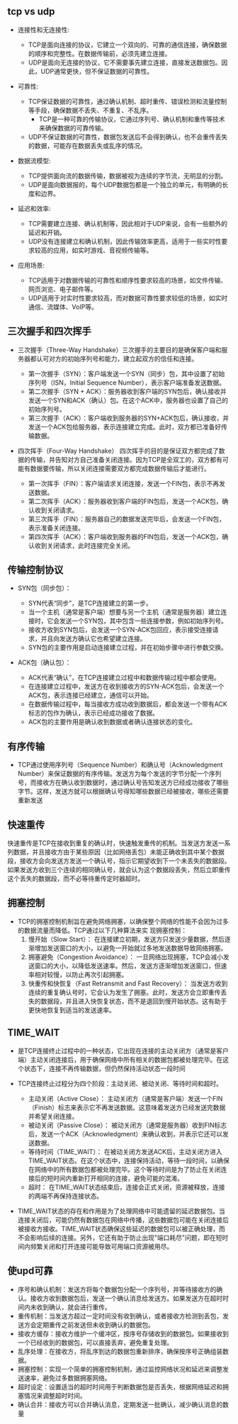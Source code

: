 ## tcp vs udp
+ 连接性和无连接性:
    + TCP是面向连接的协议，它建立一个双向的、可靠的通信连接，确保数据的顺序和完整性。在数据传输前，必须先建立连接。
    + UDP是面向无连接的协议，它不需要事先建立连接，直接发送数据包。因此，UDP通常更快，但不保证数据的可靠性。

+ 可靠性:
    + TCP保证数据的可靠性，通过确认机制、超时重传、错误检测和流量控制等手段，确保数据不丢失、不重复、不乱序。
        + TCP是一种可靠的传输协议，它通过序列号、确认机制和重传等技术来确保数据的可靠传输。
    + UDP不保证数据的可靠性，数据包发送后不会得到确认，也不会重传丢失的数据，可能存在数据丢失或乱序的情况。

+ 数据流模型:
    + TCP提供面向流的数据传输，数据被视为连续的字节流，无明显的分割。
    + UDP是面向数据报的，每个UDP数据包都是一个独立的单元，有明确的长度和边界。

+ 延迟和效率:
    + TCP需要建立连接、确认机制等，因此相对于UDP来说，会有一些额外的延迟和开销。
    + UDP没有连接建立和确认机制，因此传输效率更高，适用于一些实时性要求较高的应用，如实时游戏、音视频传输等。

+ 应用场景:
    + TCP适用于对数据传输的可靠性和顺序性要求较高的场景，如文件传输、网页浏览、电子邮件等。
    + UDP适用于对实时性要求较高，而对数据可靠性要求较低的场景，如实时通信、流媒体、VoIP等。

## 三次握手和四次挥手

+ 三次握手（Three-Way Handshake）三次握手的主要目的是确保客户端和服务器都认可对方的初始序列号和能力，建立起双方的信任和连接。
    + 第一次握手（SYN）：客户端发送一个SYN（同步）包，其中设置了初始序列号（ISN，Initial Sequence Number），表示客户端准备发送数据。
    + 第二次握手（SYN + ACK）：服务器收到客户端的SYN包后，确认接收并发送一个SYN和ACK（确认）包。在这个ACK中，服务器也设置了自己的初始序列号。
    + 第三次握手（ACK）：客户端收到服务器的SYN+ACK包后，确认接收，并发送一个ACK包给服务器，表示连接建立完成。此时，双方都已准备好传输数据。

+ 四次挥手（Four-Way Handshake） 四次挥手的目的是保证双方都完成了数据的传输，并告知对方自己准备关闭连接。因为TCP是全双工的，双方都有可能有数据要传输，所以关闭连接需要双方都完成数据传输后才能进行。
    + 第一次挥手（FIN）：客户端请求关闭连接，发送一个FIN包，表示不再发送数据。
    + 第二次挥手（ACK）：服务器收到客户端的FIN包后，发送一个ACK包，确认收到关闭请求。
    + 第三次挥手（FIN）：服务器自己的数据发送完毕后，会发送一个FIN包，表示准备关闭连接。
    + 第四次挥手（ACK）：客户端收到服务器的FIN包后，发送一个ACK包，确认收到关闭请求，此时连接完全关闭。

## 传输控制协议

+ SYN包（同步包）：
    + SYN代表“同步”，是TCP连接建立的第一步。
    + 当一个主机（通常是客户端）想要与另一个主机（通常是服务器）建立连接时，它会发送一个SYN包，其中包含一些连接参数，例如初始序列号。
    + 接收方收到SYN包后，会发送一个SYN-ACK包回应，表示接受连接请求，并且向发送方确认它也希望建立连接。
    + SYN包的主要作用是启动连接建立过程，并在初始步骤中进行参数交换。

+ ACK包（确认包）：
    + ACK代表“确认”，在TCP连接建立过程中和数据传输过程中都会使用。
    + 在连接建立过程中，发送方在收到接收方的SYN-ACK包后，会发送一个ACK包，表示连接已经建立，通信可以开始。
    + 在数据传输过程中，每当接收方成功收到数据后，都会发送一个带有ACK标志的包作为确认，表示已经成功接收了数据。
    + ACK包的主要作用是确认收到数据或者确认连接状态的变化。

## 有序传输
+ TCP通过使用序列号（Sequence Number）和确认号（Acknowledgment Number）来保证数据的有序传输。发送方为每个发送的字节分配一个序列号，而接收方在确认收到数据时，通过确认号告知发送方已经成功接收了哪些字节。这样，发送方就可以根据确认号得知哪些数据已经被接收，哪些还需要重新发送


## 快速重传
快速重传是TCP在接收到重复的确认时，快速触发重传的机制。当发送方发送一系列数据，并且接收方由于某些原因（比如网络丢包）未能正确收到其中某个数据段，接收方会向发送方发送一个确认号，指示它期望收到下一个未丢失的数据段。如果发送方收到三个连续的相同确认号，就会认为这个数据段丢失，然后立即重传这个丢失的数据段，而不必等待重传定时器超时。

## 拥塞控制
+ TCP的拥塞控制机制旨在避免网络拥塞，以确保整个网络的性能不会因为过多的数据流量而降低。TCP通过以下几种算法来实 现拥塞控制：
    1. 慢开始（Slow Start）： 在连接建立初期，发送方只发送少量数据，然后逐渐增加发送窗口的大小，以避免一开始就过多地发送数据导致网络拥塞。
    2. 拥塞避免（Congestion Avoidance）： 一旦网络出现拥塞，TCP会减小发送窗口的大小，以降低发送速率。然后，发送方逐渐增加发送窗口，但速率相对较慢，以防止再次引起拥塞。
    3. 快重传和快恢复（Fast Retransmit and Fast Recovery）： 当发送方收到连续的重复确认号时，它会认为发生了拥塞。此时，发送方会立即重传丢失的数据段，并且进入快恢复状态，而不是退回到慢开始状态。这有助于更快地恢复到适当的发送速率。


## TIME_WAIT 
+ 是TCP连接终止过程中的一种状态，它出现在连接的主动关闭方（通常是客户端）主动关闭连接后，用于确保网络中所有相关的数据包都被处理完毕。在这个状态下，连接不再传输数据，但仍然保持活动状态一段时间

+ TCP连接终止过程分为四个阶段：主动关闭、被动关闭、等待时间和超时。
    + 主动关闭（Active Close）： 主动关闭方（通常是客户端）发送一个FIN（Finish）标志来表示它不再发送数据。这意味着发送方已经发送完数据并希望关闭连接。
    + 被动关闭（Passive Close）： 被动关闭方（通常是服务器）收到FIN标志后，发送一个ACK（Acknowledgment）来确认收到，并表示它还可以发送数据。
    + 等待时间（TIME_WAIT）： 在被动关闭方发送ACK后，主动关闭方进入TIME_WAIT状态。在这个状态中，连接保持活动，等待一段时间，以确保在网络中的所有数据包都被处理完毕。这个等待时间是为了防止在关闭连接后的短时间内重新打开相同的连接，避免可能的混淆。
    + 超时： 在TIME_WAIT状态结束后，连接会正式关闭，资源被释放，连接的两端不再保持连接状态。

+ TIME_WAIT状态的存在和作用是为了处理网络中可能遗留的延迟数据包。当连接关闭后，可能仍然有数据包在网络中传播，这些数据包可能在关闭连接后被接收方接收。TIME_WAIT状态确保这些延迟的数据包可以被正确处理，而不会影响后续的连接。另外，它还有助于防止出现"端口耗尽"问题，即在短时间内频繁关闭和打开连接可能导致可用端口资源被用尽。

## 使upd可靠
+ 序号和确认机制：发送方将每个数据包分配一个序列号，并等待接收方的确认。接收方收到数据包后，发送一个确认消息给发送方。如果发送方在超时时间内未收到确认，就会进行重传。
+ 重传机制：当发送方超过一定时间没有收到确认，或者接收方检测到丢包，发送方会定期重传之前发送但未收到确认的数据包。
+ 接收方缓存：接收方维护一个缓冲区，按序号存储收到的数据包。如果接收到一个已经收到的数据包，可以直接丢弃，避免重复处理。
+ 乱序处理：在接收方，将乱序到达的数据包重新排序，确保按序号正确组装数据。
+ 拥塞控制：实现一个简单的拥塞控制机制，通过监控网络状况和延迟来调整发送速率，避免过多数据拥塞网络。
+ 超时设定：设置适当的超时时间用于判断数据包是否丢失，根据网络延迟和拥塞情况来调整超时时间。
+ 确认合并：接收方可以合并确认消息，定期发送一批确认，减少确认消息的数量